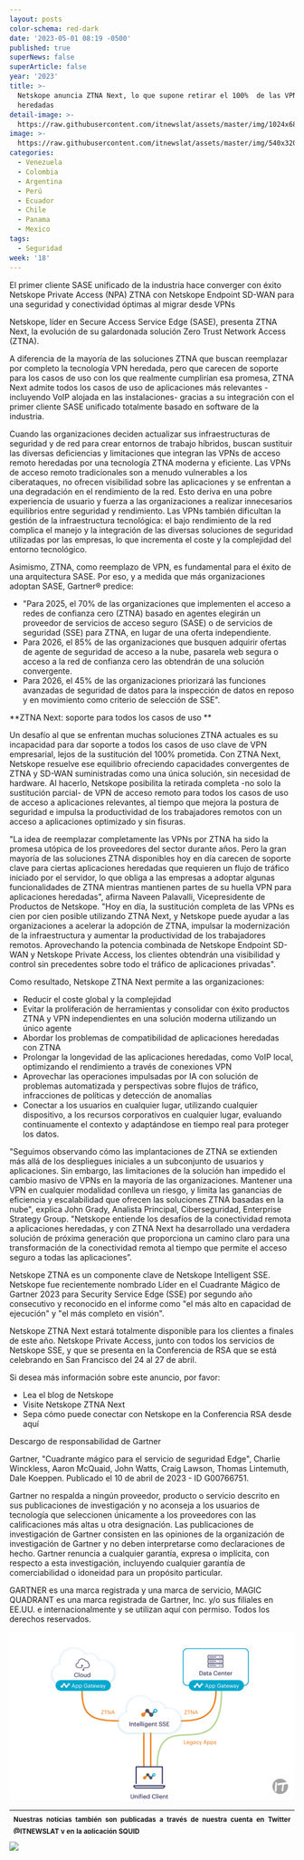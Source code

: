 ```yaml
---
layout: posts
color-schema: red-dark
date: '2023-05-01 08:19 -0500'
published: true
superNews: false
superArticle: false
year: '2023'
title: >-
  Netskope anuncia ZTNA Next, lo que supone retirar el 100%  de las VPN
  heredadas
detail-image: >-
  https://raw.githubusercontent.com/itnewslat/assets/master/img/1024x680/ztna-netstoge-g.jpg
image: >-
  https://raw.githubusercontent.com/itnewslat/assets/master/img/540x320/ztna-netstoge-p.jpg
categories:
  - Venezuela
  - Colombia
  - Argentina
  - Perú
  - Ecuador
  - Chile
  - Panama
  - Mexico
tags:
  - Seguridad
week: '18'
---
```

El primer cliente SASE unificado de la industria hace converger con éxito Netskope Private Access (NPA) ZTNA con Netskope Endpoint SD-WAN para una seguridad y conectividad óptimas al migrar desde VPNs

Netskope, líder en Secure Access Service Edge (SASE), presenta ZTNA Next, la evolución de su galardonada solución Zero Trust Network Access (ZTNA). 

A diferencia de la mayoría de las soluciones ZTNA que buscan reemplazar por completo la tecnología VPN heredada, pero que carecen de soporte para los casos de uso con los que realmente cumplirían esa promesa, ZTNA Next admite todos los casos de uso de aplicaciones más relevantes -incluyendo VoIP alojada en las instalaciones- gracias a su integración con el primer cliente SASE unificado totalmente basado en software de la industria.

Cuando las organizaciones deciden actualizar sus infraestructuras de seguridad y de red para crear entornos de trabajo híbridos, buscan sustituir las diversas deficiencias y limitaciones que integran las VPNs de acceso remoto heredadas por una tecnología ZTNA moderna y eficiente. Las VPNs de acceso remoto tradicionales son a menudo vulnerables a los ciberataques, no ofrecen visibilidad sobre las aplicaciones y se enfrentan a una degradación en el rendimiento de la red. Esto deriva en una pobre experiencia de usuario y fuerza a las organizaciones a realizar innecesarios equilibrios entre seguridad y rendimiento. Las VPNs también dificultan la gestión de la infraestructura tecnológica: el bajo rendimiento de la red complica el manejo y la integración de las diversas soluciones de seguridad utilizadas por las empresas, lo que incrementa el coste y la complejidad del entorno tecnológico. 

Asimismo, ZTNA, como reemplazo de VPN, es fundamental para el éxito de una arquitectura SASE. Por eso, y a medida que más organizaciones adoptan SASE, Gartner® predice:

- "Para 2025, el 70% de las organizaciones que implementen el acceso a redes de confianza cero (ZTNA) basado en agentes elegirán un proveedor de servicios de acceso seguro (SASE) o de servicios de seguridad (SSE) para ZTNA, en lugar de una oferta independiente.
- Para 2026, el 85% de las organizaciones que busquen adquirir ofertas de agente de seguridad de acceso a la nube, pasarela web segura o acceso a la red de confianza cero las obtendrán de una solución convergente.
- Para 2026, el 45% de las organizaciones priorizará las funciones avanzadas de seguridad de datos para la inspección de datos en reposo y en movimiento como criterio de selección de SSE".

**ZTNA Next: soporte para todos los casos de uso **

Un desafío al que se enfrentan muchas soluciones ZTNA actuales es su incapacidad para dar soporte a todos los casos de uso clave de VPN empresarial, lejos de la sustitución del 100% prometida. Con ZTNA Next, Netskope resuelve ese equilibrio ofreciendo capacidades convergentes de ZTNA y SD-WAN suministradas como una única solución, sin necesidad de hardware. Al hacerlo, Netskope posibilita la retirada completa -no solo la sustitución parcial- de VPN de acceso remoto para todos los casos de uso de acceso a aplicaciones relevantes, al tiempo que mejora la postura de seguridad e impulsa la productividad de los trabajadores remotos con un acceso a aplicaciones optimizado y sin fisuras. 

"La idea de reemplazar completamente las VPNs por ZTNA ha sido la promesa utópica de los proveedores del sector durante años. Pero la gran mayoría de las soluciones ZTNA disponibles hoy en día carecen de soporte clave para ciertas aplicaciones heredadas que requieren un flujo de tráfico iniciado por el servidor, lo que obliga a las empresas a adoptar algunas funcionalidades de ZTNA mientras mantienen partes de su huella VPN para aplicaciones heredadas", afirma Naveen Palavalli, Vicepresidente de Productos de Netskope. "Hoy en día, la sustitución completa de las VPNs es cien por cien posible utilizando ZTNA Next, y Netskope puede ayudar a las organizaciones a acelerar la adopción de ZTNA, impulsar la modernización de la infraestructura y aumentar la productividad de los trabajadores remotos. Aprovechando la potencia combinada de Netskope Endpoint SD-WAN y Netskope Private Access, los clientes obtendrán una visibilidad y control sin precedentes sobre todo el tráfico de aplicaciones privadas".

Como resultado, Netskope ZTNA Next permite a las organizaciones:

- Reducir el coste global y la complejidad
- Evitar la proliferación de herramientas y consolidar con éxito productos ZTNA y VPN independientes en una solución moderna utilizando un único agente
- Abordar los problemas de compatibilidad de aplicaciones heredadas con ZTNA
- Prolongar la longevidad de las aplicaciones heredadas, como VoIP local, optimizando el rendimiento a través de conexiones VPN
- Aprovechar las operaciones impulsadas por IA con solución de problemas automatizada y perspectivas sobre flujos de tráfico, infracciones de políticas y detección de anomalías 
- Conectar a los usuarios en cualquier lugar, utilizando cualquier dispositivo, a los recursos corporativos en cualquier lugar, evaluando continuamente el contexto y adaptándose en tiempo real para proteger los datos.

"Seguimos observando cómo las implantaciones de ZTNA se extienden más allá de los despliegues iniciales a un subconjunto de usuarios y aplicaciones. Sin embargo, las limitaciones de la solución han impedido el cambio masivo de VPNs en la mayoría de las organizaciones. Mantener una VPN en cualquier modalidad conlleva un riesgo, y limita las ganancias de eficiencia y escalabilidad que ofrecen las soluciones ZTNA basadas en la nube", explica John Grady, Analista Principal, Ciberseguridad, Enterprise Strategy Group. "Netskope entiende los desafíos de la conectividad remota a aplicaciones heredadas, y con ZTNA Next ha desarrollado una verdadera solución de próxima generación que proporciona un camino claro para una transformación de la conectividad remota al tiempo que permite el acceso seguro a todas las aplicaciones”.

Netskope ZTNA es un componente clave de Netskope Intelligent SSE. Netskope fue recientemente nombrado Líder en el Cuadrante Mágico de Gartner 2023 para Security Service Edge (SSE) por segundo año consecutivo y reconocido en el informe como "el más alto en capacidad de ejecución" y "el más completo en visión".

Netskope ZTNA Next estará totalmente disponible para los clientes a finales de este año. Netskope Private Access, junto con todos los servicios de Netskope SSE, y que se presenta en la Conferencia de RSA que se está celebrando en San Francisco del 24 al 27 de abril.

Si desea más información sobre este anuncio, por favor: 
- Lea el blog de Netskope
- Visite Netskope ZTNA Next
- Sepa cómo puede conectar con Netskope en la Conferencia RSA desde aquí

Descargo de responsabilidad de Gartner

Gartner, "Cuadrante mágico para el servicio de seguridad Edge", Charlie Winckless, Aaron McQuaid, John Watts, Craig Lawson, Thomas Lintemuth, Dale Koeppen. Publicado el 10 de abril de 2023 - ID G00766751.

Gartner no respalda a ningún proveedor, producto o servicio descrito en sus publicaciones de investigación y no aconseja a los usuarios de tecnología que seleccionen únicamente a los proveedores con las calificaciones más altas u otra designación. Las publicaciones de investigación de Gartner consisten en las opiniones de la organización de investigación de Gartner y no deben interpretarse como declaraciones de hecho. Gartner renuncia a cualquier garantía, expresa o implícita, con respecto a esta investigación, incluyendo cualquier garantía de comerciabilidad o idoneidad para un propósito particular.

GARTNER es una marca registrada y una marca de servicio, MAGIC QUADRANT es una marca registrada de Gartner, Inc. y/o sus filiales en EE.UU. e internacionalmente y se utilizan aquí con permiso. Todos los derechos reservados.

![](https://raw.githubusercontent.com/itnewslat/assets/master/img/540x320/ztna-netstoge-p.jpg)

<table style="height: 42px;" width="569">
<tbody>
<tr>
<td style="text-align: justify;"><sub><strong>Nuestras noticias también son publicadas a través de nuestra cuenta en Twitter <a href="https://twitter.com/itnewslat?lang=es">@ITNEWSLAT</a> y en la aplicación <a href="https://squidapp.co/en/">SQUID</a></strong></sub></td>
</tr>
</tbody>
</table>
<img src="https://tracker.metricool.com/c3po.jpg?hash=56f88a41e39ab42c063cc51676587a04"/>